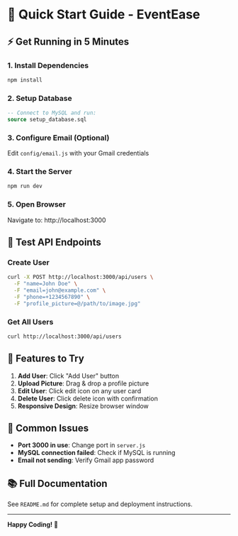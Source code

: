 # 🚀 Quick Start Guide - EventEase

## ⚡ Get Running in 5 Minutes

### 1. Install Dependencies
```bash
npm install
```

### 2. Setup Database
```sql
-- Connect to MySQL and run:
source setup_database.sql
```

### 3. Configure Email (Optional)
Edit `config/email.js` with your Gmail credentials

### 4. Start the Server
```bash
npm run dev
```

### 5. Open Browser
Navigate to: http://localhost:3000

## 🧪 Test API Endpoints

### Create User
```bash
curl -X POST http://localhost:3000/api/users \
  -F "name=John Doe" \
  -F "email=john@example.com" \
  -F "phone=+1234567890" \
  -F "profile_picture=@/path/to/image.jpg"
```

### Get All Users
```bash
curl http://localhost:3000/api/users
```

## 📱 Features to Try

1. **Add User**: Click "Add User" button
2. **Upload Picture**: Drag & drop a profile picture
3. **Edit User**: Click edit icon on any user card
4. **Delete User**: Click delete icon with confirmation
5. **Responsive Design**: Resize browser window

## 🔧 Common Issues

- **Port 3000 in use**: Change port in `server.js`
- **MySQL connection failed**: Check if MySQL is running
- **Email not sending**: Verify Gmail app password

## 📚 Full Documentation

See `README.md` for complete setup and deployment instructions.

---

**Happy Coding! 🎉**
